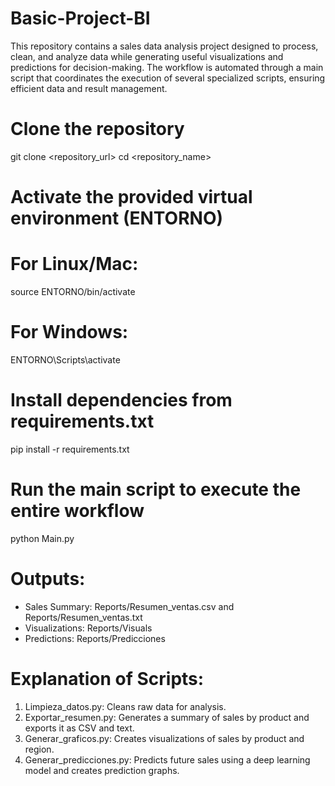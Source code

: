 # Basic-Project-BI
This repository contains a sales data analysis project designed to process, clean, and analyze data while generating useful visualizations and predictions for decision-making. The workflow is automated through a main script that coordinates the execution of several specialized scripts, ensuring efficient data and result management.

# Clone the repository
git clone <repository_url>
cd <repository_name>

# Activate the provided virtual environment (ENTORNO)
# For Linux/Mac:
source ENTORNO/bin/activate
# For Windows:
ENTORNO\Scripts\activate

# Install dependencies from requirements.txt
pip install -r requirements.txt

# Run the main script to execute the entire workflow
python Main.py

# Outputs:
- Sales Summary: Reports/Resumen_ventas.csv and Reports/Resumen_ventas.txt
- Visualizations: Reports/Visuals
- Predictions: Reports/Predicciones

# Explanation of Scripts:
1. Limpieza_datos.py: Cleans raw data for analysis.
2. Exportar_resumen.py: Generates a summary of sales by product and exports it as CSV and text.
3. Generar_graficos.py: Creates visualizations of sales by product and region.
4. Generar_predicciones.py: Predicts future sales using a deep learning model and creates prediction graphs.
